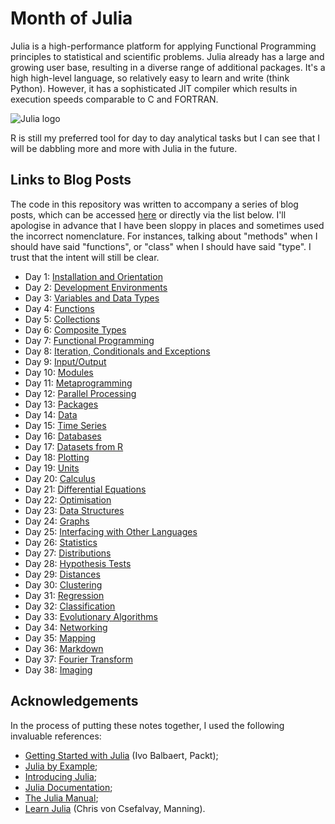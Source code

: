# Month of Julia

Julia is a high-performance platform for applying Functional Programming principles to statistical and scientific problems. Julia already has a large and growing user base, resulting in a diverse range of additional packages. It's a high high-level language, so relatively easy to learn and write (think Python). However, it has a sophisticated JIT compiler which results in execution speeds comparable to C and FORTRAN.

![Julia logo](https://datawookie.netlify.com/static/img/2015/08/Julia-Logo.png "Julia!")

R is still my preferred tool for day to day analytical tasks but I can see that I will be dabbling more and more with Julia in the future.

## Links to Blog Posts

The code in this repository was written to accompany a series of blog posts, which can be accessed [here](https://datawookie.netlify.com/blog/tag/monthofjulia/) or directly via the list below.
I'll apologise in advance that I have been sloppy in places and sometimes used the incorrect nomenclature. For
instances, talking about "methods" when I should have said "functions", or "class" when I should have said "type".
I trust that the intent will still be clear.

- Day 1: [Installation and Orientation](https://datawookie.netlify.com/blog/2015/08/monthofjulia-day-1-installation-and-orientation/ "Getting Julia installed and running.")
- Day 2: [Development Environments](https://datawookie.netlify.com/blog/2015/09/monthofjulia-day-2-development-environments/ "Environments for working on Julia code.")
- Day 3: [Variables and Data Types](https://datawookie.netlify.com/blog/2015/09/monthofjulia-day-3-variables-and-data-types/ "Integers, strings, etc.")
- Day 4: [Functions](https://datawookie.netlify.com/blog/2015/09/monthofjulia-day-4-functions/ "Creating structure with functions.")
- Day 5: [Collections](https://datawookie.netlify.com/blog/2015/09/monthofjulia-day-5-collections/ "Groups of things.")
- Day 6: [Composite Types](https://datawookie.netlify.com/blog/2015/09/monthofjulia-day-6-composite-types/ "Build your own funky types.")
- Day 7: [Functional Programming](https://datawookie.netlify.com/blog/2015/09/monthofjulia-day-7-functional-programming/ "Functions on functions.")
- Day 8: [Iteration, Conditionals and Exceptions](https://datawookie.netlify.com/blog/2015/09/monthofjulia-day-8-iteration-conditionals-and-exceptions/ "Repetition, choices and breaking stuff.")
- Day 9: [Input/Output](https://datawookie.netlify.com/blog/2015/09/monthofjulia-day-9-input/output/ "Reading and writing.")
- Day 10: [Modules](https://datawookie.netlify.com/blog/2015/09/monthofjulia-day-10-modules/ "Keeping things modular.")
- Day 11: [Metaprogramming](https://datawookie.netlify.com/blog/2015/09/monthofjulia-day-11-metaprogramming/ "Code making more code.")
- Day 12: [Parallel Processing](https://datawookie.netlify.com/blog/2015/09/monthofjulia-day-12-parallel-processing/ "Doing many things at once.")
- Day 13: [Packages](https://datawookie.netlify.com/blog/2015/09/monthofjulia-day-13-packages/ "Expanding Julia with add on packages.")
- Day 14: [Data](https://datawookie.netlify.com/blog/2015/09/monthofjulia-day-14-data/ "Grist for your analyses.")
- Day 15: [Time Series](https://datawookie.netlify.com/blog/2015/09/monthofjulia-day-15-time-series/ "Data gathered over time.")
- Day 16: [Databases](https://datawookie.netlify.com/blog/2015/09/monthofjulia-day-16-databases/ "Querying a DB.")
- Day 17: [Datasets from R](https://datawookie.netlify.com/blog/2015/09/monthofjulia-day-17-datasets-from-r/ "A cornucopia of data courtesy of R.")
- Day 18: [Plotting](https://datawookie.netlify.com/blog/2015/09/monthofjulia-day-18-plotting/ "Pictures from formulae and data.")
- Day 19: [Units](https://datawookie.netlify.com/blog/2015/09/monthofjulia-day-19-units/ "Measurements: quantities and units.")
- Day 20: [Calculus](https://datawookie.netlify.com/blog/2015/09/monthofjulia-day-20-calculus/ "Integrating and Differentiating like a Boss!")
- Day 21: [Differential Equations](https://datawookie.netlify.com/blog/2015/09/monthofjulia-day-21-differential-equations/ "Springs and pendulums.")
- Day 22: [Optimisation](https://datawookie.netlify.com/blog/2015/09/monthofjulia-day-22-optimisation/ "Locating peaks and troughs.")
- Day 23: [Data Structures](https://datawookie.netlify.com/blog/2015/09/monthofjulia-day-23-data-structures/ "Queues and Counters.")
- Day 24: [Graphs](https://datawookie.netlify.com/blog/2015/09/monthofjulia-day-24-graphs/ "Nodes and Edges.")
- Day 25: [Interfacing with Other Languages](https://datawookie.netlify.com/blog/2015/09/monthofjulia-day-25-other-languages/ "FORTRAN, C, Python etc.")
- Day 26: [Statistics](https://datawookie.netlify.com/blog/2015/10/monthofjulia-day-26-statistics/ "Mean, Variance etc.")
- Day 27: [Distributions](https://datawookie.netlify.com/blog/2015/10/monthofjulia-day-27-distributions/ "Generating samples from Distributions of any sort.")
- Day 28: [Hypothesis Tests](https://datawookie.netlify.com/blog/2015/10/monthofjulia-day-28-hypothesis-tests/ "p-Values and Confidence Intervals.")
- Day 29: [Distances](https://datawookie.netlify.com/blog/2015/10/monthofjulia-day-29-distances/ "Euclidean, Manhattan, Cosine: different ways to calculate distances.")
- Day 30: [Clustering](https://datawookie.netlify.com/blog/2015/10/monthofjulia-day-30-clustering/ "Putting similar things together.")
- Day 31: [Regression](https://datawookie.netlify.com/blog/2015/10/monthofjulia-day-31-regression/ "Fitting a straight line to a bundle of points.")
- Day 32: [Classification](https://datawookie.netlify.com/blog/2015/10/monthofjulia-day-32-classification/ "Assigning classes to objects.")
- Day 33: [Evolutionary Algorithms](https://datawookie.netlify.com/blog/2015/10/monthofjulia-day-33-evolutionary-algorithms/ "Crossover, Mutation and Elitism.")
- Day 34: [Networking](https://datawookie.netlify.com/blog/2015/10/monthofjulia-day-34-networking/ "FTP, HTTP and the Twitter API.")
- Day 35: [Mapping](https://datawookie.netlify.com/blog/2015/10/monthofjulia-day-35-mapping/ "Maps from OpenStreetMap.")
- Day 36: [Markdown](https://datawookie.netlify.com/blog/2015/10/monthofjulia-day-36-markdown/ "Formatting documents.")
- Day 37: [Fourier Transform](https://datawookie.netlify.com/blog/2015/10/monthofjulia-day-37-fourier-techniques/ "Flipping between the time and frequency domains.")
- Day 38: [Imaging](https://datawookie.netlify.com/blog/2015/10/monthofjulia-day-38-imaging/ "Image processing.")

## Acknowledgements

In the process of putting these notes together, I used the following invaluable references:

- [Getting Started with Julia](https://www.packtpub.com/application-development/getting-started-julia-programming) (Ivo Balbaert, Packt);
- [Julia by Example](http://samuelcolvin.github.io/JuliaByExample/);
- [Introducing Julia](https://en.wikibooks.org/wiki/Introducing_Julia);
- [Julia Documentation](http://julialang.org/learning/);
- [The Julia Manual](http://julia.readthedocs.org/en/latest/manual/);
- [Learn Julia](https://www.manning.com/books/learn-julia) (Chris von Csefalvay, Manning).
